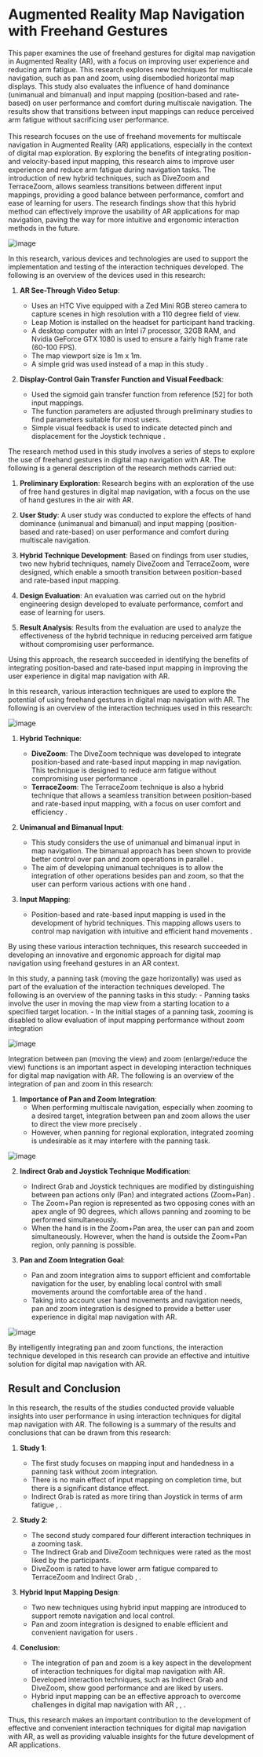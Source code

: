 <h1> Augmented Reality Map Navigation with Freehand Gestures </h1>
This paper examines the use of freehand gestures for digital map navigation in Augmented Reality (AR), with a focus on improving user experience and reducing arm fatigue. This research explores new techniques for multiscale navigation, such as pan and zoom, using disembodied horizontal map displays. This study also evaluates the influence of hand dominance (unimanual and bimanual) and input mapping (position-based and rate-based) on user performance and comfort during multiscale navigation. The results show that transitions between input mappings can reduce perceived arm fatigue without sacrificing user performance.
<br/> <br/>
This research focuses on the use of freehand movements for multiscale navigation in Augmented Reality (AR) applications, especially in the context of digital map exploration. By exploring the benefits of integrating position- and velocity-based input mapping, this research aims to improve user experience and reduce arm fatigue during navigation tasks. The introduction of new hybrid techniques, such as DiveZoom and TerraceZoom, allows seamless transitions between different input mappings, providing a good balance between performance, comfort and ease of learning for users. The research findings show that this hybrid method can effectively improve the usability of AR applications for map navigation, paving the way for more intuitive and ergonomic interaction methods in the future.

![image](https://github.com/tdpg20232a/paper-review-MambaulIzzi/assets/69846753/c1ecf3f8-dc1b-4645-ab0d-da30252c4f19)

In this research, various devices and technologies are used to support the implementation and testing of the interaction techniques developed. The following is an overview of the devices used in this research:

1. **AR See-Through Video Setup**:
    - Uses an HTC Vive equipped with a Zed Mini RGB stereo camera to capture scenes in high resolution with a 110 degree field of view.
    - Leap Motion is installed on the headset for participant hand tracking.
    - A desktop computer with an Intel i7 processor, 32GB RAM, and Nvidia GeForce GTX 1080 is used to ensure a fairly high frame rate (60-100 FPS).
    - The map viewport size is 1m x 1m.
    - A simple grid was used instead of a map in this study  .

2. **Display-Control Gain Transfer Function and Visual Feedback**:
    - Used the sigmoid gain transfer function from reference [52] for both input mappings.
    - The function parameters are adjusted through preliminary studies to find parameters suitable for most users.
    - Simple visual feedback is used to indicate detected pinch and displacement for the Joystick technique  .

The research method used in this study involves a series of steps to explore the use of freehand gestures in digital map navigation with AR. The following is a general description of the research methods carried out:

1. **Preliminary Exploration**: Research begins with an exploration of the use of free hand gestures in digital map navigation, with a focus on the use of hand gestures in the air with AR.

2. **User Study**: A user study was conducted to explore the effects of hand dominance (unimanual and bimanual) and input mapping (position-based and rate-based) on user performance and comfort during multiscale navigation.

3. **Hybrid Technique Development**: Based on findings from user studies, two new hybrid techniques, namely DiveZoom and TerraceZoom, were designed, which enable a smooth transition between position-based and rate-based input mapping.

4. **Design Evaluation**: An evaluation was carried out on the hybrid engineering design developed to evaluate performance, comfort and ease of learning for users.

5. **Result Analysis**: Results from the evaluation are used to analyze the effectiveness of the hybrid technique in reducing perceived arm fatigue without compromising user performance.

Using this approach, the research succeeded in identifying the benefits of integrating position-based and rate-based input mapping in improving the user experience in digital map navigation with AR.

In this research, various interaction techniques are used to explore the potential of using freehand gestures in digital map navigation with AR. The following is an overview of the interaction techniques used in this research:

![image](https://github.com/tdpg20232a/paper-review-MambaulIzzi/assets/69846753/d013a568-137e-42b1-9d28-2c1382185d4a)


1. **Hybrid Technique**:
    - **DiveZoom**: The DiveZoom technique was developed to integrate position-based and rate-based input mapping in map navigation. This technique is designed to reduce arm fatigue without compromising user performance   .
    - **TerraceZoom**: The TerraceZoom technique is also a hybrid technique that allows a seamless transition between position-based and rate-based input mapping, with a focus on user comfort and efficiency   .

2. **Unimanual and Bimanual Input**:
    - This study considers the use of unimanual and bimanual input in map navigation. The bimanual approach has been shown to provide better control over pan and zoom operations in parallel   .
    - The aim of developing unimanual techniques is to allow the integration of other operations besides pan and zoom, so that the user can perform various actions with one hand   .

3. **Input Mapping**:
    - Position-based and rate-based input mapping is used in the development of hybrid techniques. This mapping allows users to control map navigation with intuitive and efficient hand movements   .

By using these various interaction techniques, this research succeeded in developing an innovative and ergonomic approach for digital map navigation using freehand gestures in an AR context.

In this study, a panning task (moving the gaze horizontally) was used as part of the evaluation of the interaction techniques developed. The following is an overview of the panning tasks in this study:
    - Panning tasks involve the user in moving the map view from a starting location to a specified target location.
    - In the initial stages of a panning task, zooming is disabled to allow evaluation of input mapping performance without zoom integration
    
![image](https://github.com/tdpg20232a/paper-review-MambaulIzzi/assets/69846753/dc98c124-6e28-4aa8-8868-f55102f337e5)

Integration between pan (moving the view) and zoom (enlarge/reduce the view) functions is an important aspect in developing interaction techniques for digital map navigation with AR. The following is an overview of the integration of pan and zoom in this research:

1. **Importance of Pan and Zoom Integration**:
    - When performing multiscale navigation, especially when zooming to a desired target, integration between pan and zoom allows the user to direct the view more precisely  .
    - However, when panning for regional exploration, integrated zooming is undesirable as it may interfere with the panning task.
  
![image](https://github.com/tdpg20232a/paper-review-MambaulIzzi/assets/69846753/aadae84b-912b-4e8f-825c-b9fa0f31e829)


2. **Indirect Grab and Joystick Technique Modification**:
    - Indirect Grab and Joystick techniques are modified by distinguishing between pan actions only (Pan) and integrated actions (Zoom+Pan)  .
    - The Zoom+Pan region is represented as two opposing cones with an apex angle of 90 degrees, which allows panning and zooming to be performed simultaneously.
    - When the hand is in the Zoom+Pan area, the user can pan and zoom simultaneously. However, when the hand is outside the Zoom+Pan region, only panning is possible.

3. **Pan and Zoom Integration Goal**:
    - Pan and zoom integration aims to support efficient and comfortable navigation for the user, by enabling local control with small movements around the comfortable area of the hand  .
    - Taking into account user hand movements and navigation needs, pan and zoom integration is designed to provide a better user experience in digital map navigation with AR.

![image](https://github.com/tdpg20232a/paper-review-MambaulIzzi/assets/69846753/bc162e5a-82f5-4465-b430-2c6a62448a60)


By intelligently integrating pan and zoom functions, the interaction technique developed in this research can provide an effective and intuitive solution for digital map navigation with AR.
<h2> Result and Conclusion </h2>
In this research, the results of the studies conducted provide valuable insights into user performance in using interaction techniques for digital map navigation with AR. The following is a summary of the results and conclusions that can be drawn from this research:

1. **Study 1**:
    - The first study focuses on mapping input and handedness in a panning task without zoom integration.
    - There is no main effect of input mapping on completion time, but there is a significant distance effect.
    - Indirect Grab is rated as more tiring than Joystick in terms of arm fatigue   ,  .

2. **Study 2**:
    - The second study compared four different interaction techniques in a zooming task.
    - The Indirect Grab and DiveZoom techniques were rated as the most liked by the participants.
    - DiveZoom is rated to have lower arm fatigue compared to TerraceZoom and Indirect Grab   ,   .

3. **Hybrid Input Mapping Design**:
    - Two new techniques using hybrid input mapping are introduced to support remote navigation and local control.
    - Pan and zoom integration is designed to enable efficient and convenient navigation for users   .

4. **Conclusion**:
    - The integration of pan and zoom is a key aspect in the development of interaction techniques for digital map navigation with AR.
    - Developed interaction techniques, such as Indirect Grab and DiveZoom, show good performance and are liked by users.
    - Hybrid input mapping can be an effective approach to overcome challenges in digital map navigation with AR   ,   ,   .

Thus, this research makes an important contribution to the development of effective and convenient interaction techniques for digital map navigation with AR, as well as providing valuable insights for the future development of AR applications.

